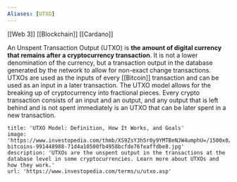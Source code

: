 ```yaml
---
Aliases: [UTXO]
---
```

[[Web 3]]
[[Blockchain]]
[[Cardano]]

An Unspent Transaction Output (UTXO) is **the amount of digital currency that remains after a cryptocurrency transaction**. It is not a lower denomination of the currency, but a transaction output in the database generated by the network to allow for non-exact change transactions. 
UTXOs are used as the inputs of every [[Bitcoin]] transaction and can be used as an input in a later transaction. The UTXO model allows for the breaking up of cryptocurrency into fractional pieces.
Every crypto transaction consists of an input and an output, and any output that is left behind and is not spent immediately is an UTXO that can be later spent in a new transaction.

```embed
title: 'UTXO Model: Definition, How It Works, and Goals'
image: 'https://www.investopedia.com/thmb/XS9ZsY3h5r0y9YMTBeNJW4umphU=/1500x0/filters:no_upscale():max_bytes(150000):strip_icc()/golden-bitcoins-991448988-71d4a10500fb4958bcfde76feaffdbe8.jpg'
description: 'UTXOs are the unspent output in the transactions at the database level in some cryptocurrencies. Learn more about UTXOs and how they work.'
url: 'https://www.investopedia.com/terms/u/utxo.asp'
```
